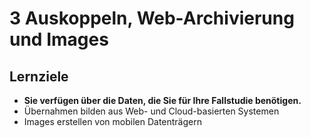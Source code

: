 # 3 Auskoppeln, Web-Archivierung und Images

## Lernziele

* **Sie verfügen über die Daten, die Sie für Ihre Fallstudie benötigen.**
* Übernahmen bilden aus Web- und Cloud-basierten Systemen
* Images erstellen von mobilen Datenträgern

